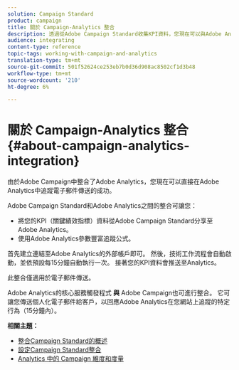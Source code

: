 ```yaml
---
solution: Campaign Standard
product: campaign
title: 關於 Campaign-Analytics 整合
description: 透過從Adobe Campaign Standard收集KPI資料，您現在可以與Adobe Analytics共用促銷活動資料，以測量來自Adobe Campaign的電子郵件行銷量度。
audience: integrating
content-type: reference
topic-tags: working-with-campaign-and-analytics
translation-type: tm+mt
source-git-commit: 501f52624ce253eb7b0d36d908ac8502cf1d3b48
workflow-type: tm+mt
source-wordcount: '210'
ht-degree: 6%

---
```



# 關於 Campaign-Analytics 整合{#about-campaign-analytics-integration}

由於Adobe Campaign中整合了Adobe Analytics，您現在可以直接在Adobe Analytics中追蹤電子郵件傳送的成功。

Adobe Campaign Standard和Adobe Analytics之間的整合可讓您：

* 將您的KPI（關鍵績效指標）資料從Adobe Campaign Standard分享至Adobe Analytics。
* 使用Adobe Analytics參數豐富追蹤公式。

首先建立連結至Adobe Analytics的外部帳戶即可。 然後，技術工作流程會自動啟動，並依預設每15分鐘自動執行一次。 接著您的KPI資料會推送至Analytics。

此整合僅適用於電子郵件傳送。

Adobe Analytics的核心服務觸發程式 **與** Adobe Campaign也可進行整合。 它可讓您傳送個人化電子郵件給客戶，以回應Adobe Analytics在您網站上追蹤的特定行為（15分鐘內）。

**相關主題：**

* [整合Campaign Standard的概述](https://docs.adobe.com/content/help/en/analytics/integration/adobe-campaign.html)
* [設定Campaign Standard整合](https://docs.adobe.com/content/help/en/campaign-standard/using/integrating-with-adobe-cloud/working-with-campaign-and-analytics/configure-campaign-analytics-integration.html)
* [Analytics 中的 Campaign 維度和度量](../../integrating/using/campaign-dimensions-and-metrics-in-analytics.md)
